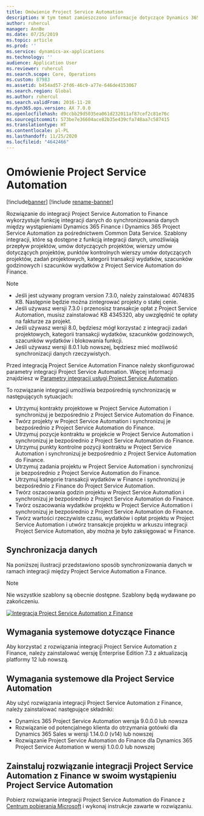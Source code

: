 ```yaml
---
title: Omówienie Project Service Automation
description: W tym temat zamieszczono informacje dotyczące Dynamics 365 Project Service Automation do integracji z rozwiązaniem Dynamics 365 Finance.
author: ruhercul
manager: AnnBe
ms.date: 07/25/2019
ms.topic: article
ms.prod: ''
ms.service: dynamics-ax-applications
ms.technology: ''
audience: Application User
ms.reviewer: ruhercul
ms.search.scope: Core, Operations
ms.custom: 87983
ms.assetid: b454ad57-2fd6-46c9-a77e-646de4153067
ms.search.region: Global
ms.author: ruhercul
ms.search.validFrom: 2016-11-28
ms.dyn365.ops.version: AX 7.0.0
ms.openlocfilehash: d9ccbb29d5035ea061d232011af87cef2c81e76c
ms.sourcegitcommit: 573be7e36604ace82b35e439cfa748aa7c587415
ms.translationtype: HT
ms.contentlocale: pl-PL
ms.lasthandoff: 11/25/2020
ms.locfileid: "4642466"
---
```

# <a name="project-service-automation-overview"></a>Omówienie Project Service Automation

[!include[banner](../includes/banner.md)]
[!include [rename-banner](~/includes/cc-data-platform-banner.md)]

Rozwiązanie do integracji Project Service Automation to Finance wykorzystuje funkcję integracji danych do synchronizowania danych między wystąpieniami Dynamics 365 Finance i Dynamics 365 Project Service Automation za pośrednictwem Common Data Service. Szablony integracji, które są dostępne z funkcją integracji danych, umożliwiają przepływ projektów, umów dotyczących projektów, wierszy umów dotyczących projektów, punktów kontrolnych wierszy umów dotyczących projektów, zadań projektowych, kategorii transakcji wydatków, szacunków godzinowych i szacunków wydatków z Project Service Automation do Finance.

> [!NOTE]
> - Jeśli jest używany program version 7.3.0, należy zainstalować 4074835 KB. Następnie będzie można zintegrować projekty o stałej cenie.
> - Jeśli używasz wersji 7.3.0 i przenosisz transakcje opłat z Project Service Automation, musisz zainstalować KB 4345320, aby uwzględnić te opłaty na fakturze za projekt.
> - Jeśli używasz wersji 8.0, będziesz mógł korzystać z integracji zadań projektowych, kategorii transakcji wydatków, szacunków godzinowych, szacunków wydatków i blokowania funkcji.
> - Jeśli używasz wersji 8.0.1 lub nowszej, będziesz mieć możliwość synchronizacji danych rzeczywistych.

Przed integracją Project Service Automation Finance należy skonfigurować parametry integracji Project Service Automation. Więcej informacji znajdziesz w [Parametry integracji usługi Project Service Automation](PSA-parameters.md).

To rozwiązanie integracji umożliwia bezpośrednią synchronizację w następujących sytuacjach:

- Utrzymuj kontrakty projektowe w Project Service Automation i synchronizuj je bezpośrednio z Project Service Automation do Finance.
- Twórz projekty w Project Service Automation i synchronizuj je bezpośrednio z Project Service Automation do Finance.
- Utrzymuj pozycje kontraktu w projekcie w Project Service Automation i synchronizuj je bezpośrednio z Project Service Automation do Finance.
- Utrzymuj punkty kontrolne pozycji kontraktu w Project Service Automation i synchronizuj je bezpośrednio z Project Service Automation do Finance.
- Utrzymuj zadania projektu w Project Service Automation i synchronizuj je bezpośrednio z Project Service Automation do Finance.
- Utrzymuj kategorie transakcji wydatków w Finance i synchronizuj je bezpośrednio z Finance do Project Service Automation.
- Twórz oszacowania godzin projektu w Project Service Automation i synchronizuj je bezpośrednio z Project Service Automation do Finance.
- Twórz oszacowania wydatków projektu w Project Service Automation i synchronizuj je bezpośrednio z Project Service Automation do Finance.
- Twórz wartości rzeczywiste czasu, wydatków i opłat projektu w Project Service Automation i utwórz transakcje projektu w arkuszu integracji Project Service Automation, aby można je było zaksięgować w Finance.

## <a name="data-synchronization"></a>Synchronizacja danych

Na poniższej ilustracji przedstawiono sposób synchronizowania danych w ramach integracji między Project Service Automation a Finance.

> [!NOTE]
> Nie wszystkie szablony są obecnie dostępne. Szablony będą wydawane po zakończeniu.

[![Integracja Project Service Automation z Finance](./media/PSA-integration.png)](./media/PSA-integration.png)

## <a name="system-requirements-for-finance"></a>Wymagania systemowe dotyczące Finance

Aby korzystać z rozwiązania integracji Project Service Automation z Finance, należy zainstalować wersję Enterprise Edition 7.3 z aktualizacją platformy 12 lub nowszą.

## <a name="system-requirements-for-project-service-automation"></a>Wymagania systemowe dla Project Service Automation

Aby użyć rozwiązania integracji Project Service Automation z Finance, należy zainstalować następujące składniki:

- Dynamics 365 Project Service Automation wersja 9.0.0.0 lub nowsza
- Rozwiązanie od potencjalnego klienta do otrzymania gotówki dla Dynamics 365 Sales w wersji 1.14.0.0 (v14) lub nowszej
- Rozwiązanie Project Service Automation do Finance dla Dynamics 365 Project Service Automation w wersji 1.0.0.0 lub nowszej

## <a name="install-the-project-service-automation-to-finance-integration-solution-in-your-project-service-automation-instance"></a>Zainstaluj rozwiązanie integracji Project Service Automation z Finance w swoim wystąpieniu Project Service Automation

Pobierz rozwiązanie integracji Project Service Automation do Finance z [Centrum pobierania Microsoft](https://www.microsoft.com/download/details.aspx?id=57016) i wykonaj instrukcje zawarte w rozwiązaniu.
